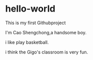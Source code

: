 # hello-world
This is my first Githubproject

I'm Cao Shengchong,a handsome boy.

i like play basketball.

i think the Gigo's classroom is very fun.


